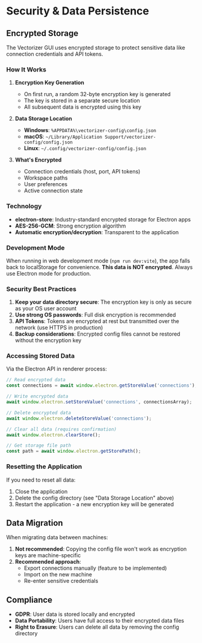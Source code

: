 # Security & Data Persistence

## Encrypted Storage

The Vectorizer GUI uses encrypted storage to protect sensitive data like connection credentials and API tokens.

### How It Works

1. **Encryption Key Generation**
   - On first run, a random 32-byte encryption key is generated
   - The key is stored in a separate secure location
   - All subsequent data is encrypted using this key

2. **Data Storage Location**
   - **Windows**: `%APPDATA%\vectorizer-config\config.json`
   - **macOS**: `~/Library/Application Support/vectorizer-config/config.json`
   - **Linux**: `~/.config/vectorizer-config/config.json`

3. **What's Encrypted**
   - Connection credentials (host, port, API tokens)
   - Workspace paths
   - User preferences
   - Active connection state

### Technology

- **electron-store**: Industry-standard encrypted storage for Electron apps
- **AES-256-GCM**: Strong encryption algorithm
- **Automatic encryption/decryption**: Transparent to the application

### Development Mode

When running in web development mode (`npm run dev:vite`), the app falls back to localStorage for convenience. **This data is NOT encrypted**. Always use Electron mode for production.

### Security Best Practices

1. **Keep your data directory secure**: The encryption key is only as secure as your OS user account
2. **Use strong OS passwords**: Full disk encryption is recommended
3. **API Tokens**: Tokens are encrypted at rest but transmitted over the network (use HTTPS in production)
4. **Backup considerations**: Encrypted config files cannot be restored without the encryption key

### Accessing Stored Data

Via the Electron API in renderer process:

```typescript
// Read encrypted data
const connections = await window.electron.getStoreValue('connections');

// Write encrypted data
await window.electron.setStoreValue('connections', connectionsArray);

// Delete encrypted data
await window.electron.deleteStoreValue('connections');

// Clear all data (requires confirmation)
await window.electron.clearStore();

// Get storage file path
const path = await window.electron.getStorePath();
```

### Resetting the Application

If you need to reset all data:

1. Close the application
2. Delete the config directory (see "Data Storage Location" above)
3. Restart the application - a new encryption key will be generated

## Data Migration

When migrating data between machines:

1. **Not recommended**: Copying the config file won't work as encryption keys are machine-specific
2. **Recommended approach**:
   - Export connections manually (feature to be implemented)
   - Import on the new machine
   - Re-enter sensitive credentials

## Compliance

- **GDPR**: User data is stored locally and encrypted
- **Data Portability**: Users have full access to their encrypted data files
- **Right to Erasure**: Users can delete all data by removing the config directory








